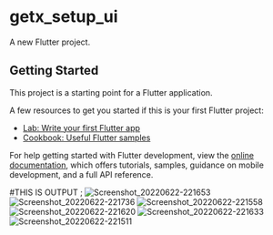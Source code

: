 # getx_setup_ui

A new Flutter project.

## Getting Started

This project is a starting point for a Flutter application.

A few resources to get you started if this is your first Flutter project:

- [Lab: Write your first Flutter app](https://docs.flutter.dev/get-started/codelab)
- [Cookbook: Useful Flutter samples](https://docs.flutter.dev/cookbook)

For help getting started with Flutter development, view the
[online documentation](https://docs.flutter.dev/), which offers tutorials,
samples, guidance on mobile development, and a full API reference.

#THIS IS OUTPUT ; 
![Screenshot_20220622-221653](https://user-images.githubusercontent.com/90688529/175083514-43df8639-6294-4efa-829a-bbbc91093919.png)
![Screenshot_20220622-221736](https://user-images.githubusercontent.com/90688529/175083523-44039301-ba92-43bb-bb79-0f324e67f42a.png)
![Screenshot_20220622-221558](https://user-images.githubusercontent.com/90688529/175083484-51028861-557c-4e1b-b8c0-65a2ed5973fd.png)
![Screenshot_20220622-221620](https://user-images.githubusercontent.com/90688529/175083497-ad3871c6-5f37-411a-9de1-c0c693215274.png)
![Screenshot_20220622-221633](https://user-images.githubusercontent.com/90688529/175083505-2ff70e06-c9bb-44e8-a03e-7fcaa05760ca.png)
![Screenshot_20220622-221511](https://user-images.githubusercontent.com/90688529/175083465-93bce770-cc11-4a07-bd22-1ea359b5c722.png)
